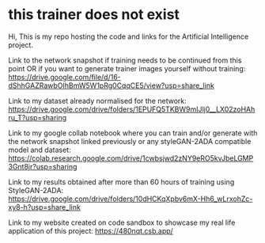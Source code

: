 # this trainer does not exist
Hi, This is my repo hosting the code and links for the Artificial Intelligence project.



Link to the network snapshot if training needs to be continued from this point OR if you want to generate trainer images yourself without training:
https://drive.google.com/file/d/16-dShhGAZRawbOIhBmW5W1pRg0CqqCE5/view?usp=share_link



Link to my dataset already normalised for the network:
https://drive.google.com/drive/folders/1EPUFQ5TKBW9mIJlj0__LX02zoHAhru_T?usp=sharing



Link to my google collab notebook where you can train and/or generate with the network snapshot linked previously or any styleGAN-2ADA compatible model and dataset:
https://colab.research.google.com/drive/1cwbsjwd2zNY9eRO5kvJbeLGMP3Gnt8jr?usp=sharing



Link to my results obtained after more than 60 hours of training using StyleGAN-2ADA:
https://drive.google.com/drive/folders/10dHCKqXpbv6mX-Hh6_wLrxohZc-xy8-h?usp=share_link



Link to my website created on code sandbox to showcase my real life application of this project:
https://480nqt.csb.app/

